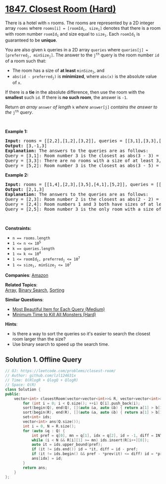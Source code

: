# [1847. Closest Room (Hard)](https://leetcode.com/problems/closest-room)

<p>There is a hotel with <code>n</code> rooms. The rooms are represented by a 2D integer array <code>rooms</code> where <code>rooms[i] = [roomId<sub>i</sub>, size<sub>i</sub>]</code> denotes that there is a room with room number <code>roomId<sub>i</sub></code> and size equal to <code>size<sub>i</sub></code>. Each <code>roomId<sub>i</sub></code> is guaranteed to be <strong>unique</strong>.</p>

<p>You are also given <code>k</code> queries in a 2D array <code>queries</code> where <code>queries[j] = [preferred<sub>j</sub>, minSize<sub>j</sub>]</code>. The answer to the <code>j<sup>th</sup></code> query is the room number <code>id</code> of a room such that:</p>

<ul>
	<li>The room has a size of <strong>at least</strong> <code>minSize<sub>j</sub></code>, and</li>
	<li><code>abs(id - preferred<sub>j</sub>)</code> is <strong>minimized</strong>, where <code>abs(x)</code> is the absolute value of <code>x</code>.</li>
</ul>

<p>If there is a <strong>tie</strong> in the absolute difference, then use the room with the <strong>smallest</strong> such <code>id</code>. If there is <strong>no such room</strong>, the answer is <code>-1</code>.</p>

<p>Return <em>an array </em><code>answer</code><em> of length </em><code>k</code><em> where </em><code>answer[j]</code><em> contains the answer to the </em><code>j<sup>th</sup></code><em> query</em>.</p>

<p>&nbsp;</p>
<p><strong class="example">Example 1:</strong></p>

<pre>
<strong>Input:</strong> rooms = [[2,2],[1,2],[3,2]], queries = [[3,1],[3,3],[5,2]]
<strong>Output:</strong> [3,-1,3]
<strong>Explanation: </strong>The answers to the queries are as follows:
Query = [3,1]: Room number 3 is the closest as abs(3 - 3) = 0, and its size of 2 is at least 1. The answer is 3.
Query = [3,3]: There are no rooms with a size of at least 3, so the answer is -1.
Query = [5,2]: Room number 3 is the closest as abs(3 - 5) = 2, and its size of 2 is at least 2. The answer is 3.</pre>

<p><strong class="example">Example 2:</strong></p>

<pre>
<strong>Input:</strong> rooms = [[1,4],[2,3],[3,5],[4,1],[5,2]], queries = [[2,3],[2,4],[2,5]]
<strong>Output:</strong> [2,1,3]
<strong>Explanation: </strong>The answers to the queries are as follows:
Query = [2,3]: Room number 2 is the closest as abs(2 - 2) = 0, and its size of 3 is at least 3. The answer is 2.
Query = [2,4]: Room numbers 1 and 3 both have sizes of at least 4. The answer is 1 since it is smaller.
Query = [2,5]: Room number 3 is the only room with a size of at least 5. The answer is 3.</pre>

<p>&nbsp;</p>
<p><strong>Constraints:</strong></p>

<ul>
	<li><code>n == rooms.length</code></li>
	<li><code>1 &lt;= n &lt;= 10<sup>5</sup></code></li>
	<li><code>k == queries.length</code></li>
	<li><code>1 &lt;= k &lt;= 10<sup>4</sup></code></li>
	<li><code>1 &lt;= roomId<sub>i</sub>, preferred<sub>j</sub> &lt;= 10<sup>7</sup></code></li>
	<li><code>1 &lt;= size<sub>i</sub>, minSize<sub>j</sub> &lt;= 10<sup>7</sup></code></li>
</ul>


**Companies**:
[Amazon](https://leetcode.com/company/amazon)

**Related Topics**:  
[Array](https://leetcode.com/tag/array), [Binary Search](https://leetcode.com/tag/binary-search), [Sorting](https://leetcode.com/tag/sorting)

**Similar Questions**:
* [Most Beautiful Item for Each Query (Medium)](https://leetcode.com/problems/most-beautiful-item-for-each-query)
* [Minimum Time to Kill All Monsters (Hard)](https://leetcode.com/problems/minimum-time-to-kill-all-monsters)

**Hints**:
* Is there a way to sort the queries so it's easier to search the closest room larger than the size?
* Use binary search to speed up the search time.

## Solution 1. Offline Query

```cpp
// OJ: https://leetcode.com/problems/closest-room/
// Author: github.com/lzl124631x
// Time: O(RlogR + QlogQ + QlogR)
// Space: O(R)
class Solution {
public:
    vector<int> closestRoom(vector<vector<int>>& R, vector<vector<int>>& Q) {
        for (int i = 0; i < Q.size(); ++i) Q[i].push_back(i);
        sort(begin(Q), end(Q), [](auto &a, auto &b) { return a[1] > b[1]; });
        sort(begin(R), end(R), [](auto &a, auto &b) { return a[1] > b[1]; });
        set<int> ids;
        vector<int> ans(Q.size());
        int i = 0, N = R.size();
        for (auto &q : Q) {
            int pref = q[0], mn = q[1], idx = q[2], id = -1, diff = INT_MAX;
            while (i < N && R[i][1] >= mn) ids.insert(R[i++][0]);
            auto it = ids.upper_bound(pref);
            if (it != ids.end()) id = *it, diff = id - pref;
            if (it != ids.begin() && pref - *prev(it) <= diff) id = *prev(it);
            ans[idx] = id;
        }
        return ans;
    }
};
```